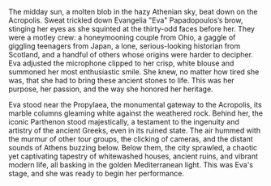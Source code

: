 The midday sun, a molten blob in the hazy Athenian sky, beat down on the Acropolis. Sweat trickled down Evangelia "Eva" Papadopoulos’s brow, stinging her eyes as she squinted at the thirty-odd faces before her. They were a motley crew: a honeymooning couple from Ohio, a gaggle of giggling teenagers from Japan, a lone, serious-looking historian from Scotland, and a handful of others whose origins were harder to decipher. Eva adjusted the microphone clipped to her crisp, white blouse and summoned her most enthusiastic smile. She knew, no matter how tired she was, that she had to bring these ancient stones to life. This was her purpose, her passion, and the way she honored her heritage.

Eva stood near the Propylaea, the monumental gateway to the Acropolis, its marble columns gleaming white against the weathered rock. Behind her, the iconic Parthenon stood majestically, a testament to the ingenuity and artistry of the ancient Greeks, even in its ruined state. The air hummed with the murmur of other tour groups, the clicking of cameras, and the distant sounds of Athens buzzing below. Below them, the city sprawled, a chaotic yet captivating tapestry of whitewashed houses, ancient ruins, and vibrant modern life, all basking in the golden Mediterranean light. This was Eva's stage, and she was ready to begin her performance.
